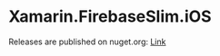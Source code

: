 # Xamarin.FirebaseSlim.iOS

Releases are published on nuget.org: [Link](https://www.nuget.org/packages/Xamarin.FacebookSlim.iOS/)
